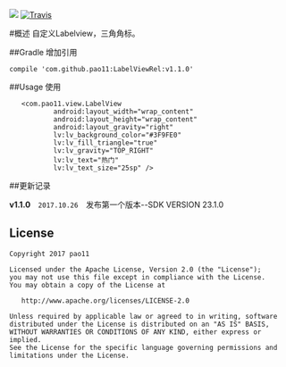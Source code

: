 [![](https://jitpack.io/v/pao11/LabelViewRel.svg)](https://jitpack.io/#pao11/LabelViewRel)
[![Travis](https://img.shields.io/badge/Gradle-2.3.1-brightgreen.svg)]()

#概述
自定义Labelview，三角角标。


##Gradle 增加引用
```
compile 'com.github.pao11:LabelViewRel:v1.1.0'
```
##Usage 使用
```
   <com.pao11.view.LabelView
           android:layout_width="wrap_content"
           android:layout_height="wrap_content"
           android:layout_gravity="right"
           lv:lv_background_color="#3F9FE0"
           lv:lv_fill_triangle="true"
           lv:lv_gravity="TOP_RIGHT"
           lv:lv_text="热门"
           lv:lv_text_size="25sp" />
```
##更新记录

 **v1.1.0**　`2017.10.26`　发布第一个版本--SDK VERSION 23.1.0

## License

```
Copyright 2017 pao11

Licensed under the Apache License, Version 2.0 (the "License");
you may not use this file except in compliance with the License.
You may obtain a copy of the License at

   http://www.apache.org/licenses/LICENSE-2.0

Unless required by applicable law or agreed to in writing, software
distributed under the License is distributed on an "AS IS" BASIS,
WITHOUT WARRANTIES OR CONDITIONS OF ANY KIND, either express or implied.
See the License for the specific language governing permissions and
limitations under the License.
```

